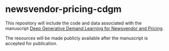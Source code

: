 # newsvendor-pricing-cdgm
This repository will include the code and data associated with the manuscript 
[Deep Generative Demand Learning for Newsvendor and Pricing](https://arxiv.org/abs/2411.08631v1). 

The resources will be made publicly available after the manuscript is accepted for publication.
